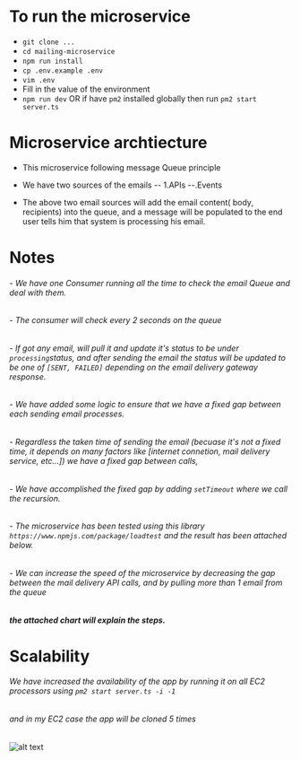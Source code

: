 # To run the microservice
 - `git clone ...`
 - `cd mailing-microservice`
 - `npm run install `
 - `cp .env.example .env`
 - `vim .env`
 - Fill in the value of the environment
 - `npm run dev` OR if have `pm2` installed globally then run `pm2 start server.ts`

# Microservice archtiecture
- This microservice following message Queue principle
-  We have two sources of the emails 
--  1.APIs
--.Events

- The above two email sources will add the email content( body, recipients) into the queue, and a message will be populated to the end user tells him that system is processing his email.
# Notes
###### -  We have one Consumer running all the time to check the email Queue and deal with them.
###### - The consumer will check every 2 seconds on the queue
######  - If got any email, will pull it and update it's status to be  under `processing`status, and after sending the email the status will be updated to be one of `[SENT, FAILED]` depending on the email delivery gateway response.
######  - We have added some logic to ensure that we have a fixed gap between each sending email processes.
###### - Regardless the taken time of sending the email (becuase it's not a fixed time, it depends on many factors like [internet connetion, mail delivery service, etc...]) we have a fixed gap between calls,
###### - We have accomplished the fixed gap by adding `setTimeout` where we call the recursion.
 ###### - The microservice has been tested using this library `https://www.npmjs.com/package/loadtest`  and the result has been attached below.
 ###### - We can increase the speed of the microservice by decreasing the gap between the mail delivery API calls, and by pulling more than 1 email from the queue


#####  the attached chart will explain the steps.



#  Scalability
###### We have increased the availability of the app by running it on all EC2 processors using `pm2 start server.ts -i -1` 
###### and in my EC2 case the app will be cloned 5 times





![alt text](https://github.com/[username]/[reponame]/blob/[branch]/image.jpg?raw=true)
